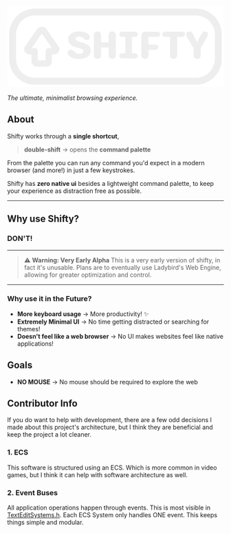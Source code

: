 ![SHIFTY](res/img/logo.svg)

*The ultimate, minimalist browsing experience.*

## About

Shifty works through a **single shortcut**,
> **double-shift** → opens the **command palette**

From the palette you can run any command you'd expect in a
modern browser (and more!) in just a few keystrokes.

Shifty has **zero native ui** besides a lightweight command palette,
to keep your experience as distraction free as possible.

---

## Why use Shifty?

### DON'T!

---
> ⚠️ **Warning: Very Early Alpha**
> This is a very early version of shifty, in fact it's unusable. Plans are to
> eventually use Ladybird's Web Engine, allowing
> for greater optimization and control.
---

### Why use it in the Future?

- **More keyboard usage** → More productivity! ✨
- **Extremely Minimal UI** → No time getting distracted or searching for themes!
- **Doesn't feel like a web browser** → No UI makes websites feel like native applications!

## Goals

- **NO MOUSE** → No mouse should be required to explore the web

## Contributor Info

If you do want to help with development, there are a few odd decisions I made about this project's architecture, but I
think they are beneficial and keep the project a lot cleaner.

### 1. ECS

This software is structured using an ECS. Which is more common in video games, but I think it can help
with software architecture as well.

### 2. Event Buses

All application operations happen through events. This is most visible
in [TextEditSystems.h](src/Systems/TextEditSystems.h). Each ECS System only handles ONE event.
This keeps things simple and modular.